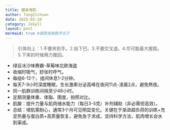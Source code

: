 ```yaml
---
title: 健身增肌
author: TangZichuan
date: 2025-03-10
category: Jekyll
layout: post
mermaid: true #画图或者数学式子
---
```



> 引体向上：1.不要夹到手。2.抬下巴。3.不要交叉退。4.尽可能最大握距。5.下来的时候用力推回。

- 绿豆冰沙味赛霸-草莓味北欧海盗
- 收缩时吸气，舒张时呼气。
- 每组6-12个，组间休息1-2分钟。
- 每天7-9小时深度睡眠，生长激素分泌高峰在夜间11点-凌晨2点，避免熬夜。
- 同一肌群训练间隔至少48小时。
- 定期测量体重、体脂、围度，拍照对比。
- 肌酸：提升力量与肌肉储水能力（每日3-5克）补剂辅助（非必需但高效）。
- 总结：增肌需耐心，通常3个月可见明显变化。关键在于渐进超负荷的训练+充足热量与蛋白质+高质量恢复。避免急于求成，坚持科学方法，肌肉增长会水到渠成。
